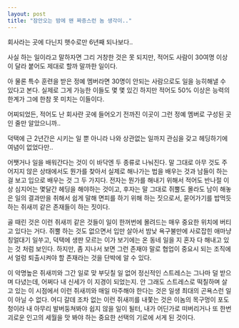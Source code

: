 ```yaml
---
layout: post
title: "잠안오는 밤에 왠 짜증스런 놈 생각이.."
---
```


회사라는 곳에 다닌지 햇수로만 6년째 되나보다..

사실 하는 일이라고 말하자면 그리 거창한 것은 못 되지만, 적어도 사람이 30여명 이상이 달라 붙어도 제대로 할까 말까한 일이다.

아 물론 특수 훈련을 받은 정예 멤버라면 30명이 안되는 사람으로도 일을 능히해낼 수 있다고 본다. 실제로 그게 가능한 이들도 몇 몇 있긴 하지만 적어도 50% 이상은 능력의 한계가 그에 한참 못 미치는 이들이다.

어찌되었든, 적어도 난 회사란 곳에 들어오기 전까진 이곳이 그런 정예 멤버로 구성된 곳인 줄만 알았으니까..

덕택에 근 2년간은 시키는 일 뿐 아니라 나와 상관없는 일까지 관심을 갖고 헤딩하기에 여념이 없었다만..

어쨋거나 일을 배워간다는 것이 이 바닥엔 두 종류로 나눠진다. 말 그대로 아무 것도 주어지지 않은 상태에서도 뭔가를 찾아서 실제로 해나가는 법을 배우는 것과 남들이 하는 걸 보고 입으로 배우는 것 그 두 가지다. 전자는 뭔가를 해내기 위해서 적어도 반나절 이상 심지어는 몇달간 헤딩을 해야하는 것이고, 후자는 말 그대로 쥐뿔도 몰라도 남이 해놓은 일의 결과만을 취해서 쉽게 말해 면피를 하기 위해 하는 짓으로서, 묻어가기를 밥먹듯하는 쥐새끼 같은 존재들이 하는 짓이다.

골 때린 것은 이런 쥐새끼 같은 것들이 일이 한꺼번에 몰려드는 매우 중요한 위치에 버티고 있다는 거다. 쥐뿔 하는 것도 없으면서 입만 살아서 밤낮 욕구불만에 사로잡힌 애마냥 칭얼대기 일쑤고, 덕택에 생판 모르는 이가 보기에는 온 동네 일을 지 혼자 다 해내고 있는 것 처럼 보인다. 하지만, 좀 지나서 보면 그런 존재야 말로 협업이 중요시 되는 조직에서 얼렁 퇴출시켜야 할 존재라는 것을 단박에 알 수 있다.

이 악명높은 쥐새끼와 그간 일로 맞 부딧칠 일 없어 정신적인 스트레스는 그나마 덜 받으며 다녔는데, 어쩌다 내 신세가 이 지경이 되었는지. 안 그래도 스트레스로 떡칠하며 살고 있는 이 시점에서 이런 쥐새끼와 매일 마주해야 한다는 것은 일생 최대의 곤욕스런 일이 아닐 수 없다. 어디 갈데 조차 없는 이런 쥐새끼를 내쫓는 것은 이놈의 목구멍이 포도청이라 내 아무리 발버둥쳐봐야 쉽지 않을 일이 될터, 내가 어딘가로 떠버리거나 또 한번 괴로운 인고의 세월을 맛 봐야 하는 중요한 선택의 기로에 서게 된 것이다.



